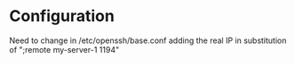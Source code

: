 # Configuration

Need to change in /etc/openssh/base.conf adding the real IP in substitution of ";remote my-server-1 1194"